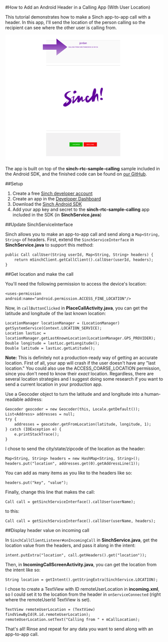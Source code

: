 #How to Add an Android Header in a Calling App (With User Location)

This tutorial demonstrates how to make a Sinch app-to-app call with a header. In this app, I'll send the location of the person calling so the recipient can see where the other user is calling from. 

![screenshot of finished app](images/finished-app.png)

The app is built on top of the **sinch-rtc-sample-calling** sample included in the Android SDK, and the finished code can be found on [our GitHub](https://www.github.com/sinch/android-app-app-calling-headers).

##Setup

1. Create a free [Sinch developer account](https://www.sinch.com/signup)
2. Create an app in the [Developer Dashboard](https://www.sinch.com/dashboard/#/apps)
3. Download the [Sinch Android SDK](https://www.sinch.com/downloads)
4. Add your app key and secret to the **sinch-rtc-sample-calling** app included in the SDK (in **SinchService.java**)

##Update SinchServiceInterface

Sinch allows you to make an app-to-app call and send along a `Map<String, String>` of headers. First, extend the `SinchServiceInterface` in **SinchService.java** to support this method:

    public Call callUser(String userId, Map<String, String> headers) {
        return mSinchClient.getCallClient().callUser(userId, headers);
    }
    
##Get location and make the call

You'll need the following permission to access the device's location:

    <uses-permission android:name="android.permission.ACCESS_FINE_LOCATION"/>
    
Now, in `callButtonClicked` in **PlaceCallActivity.java**, you can get the latitude and longitude of the last known location:

    LocationManager locationManager = (LocationManager) getSystemService(Context.LOCATION_SERVICE);
    Location lastLoc = locationManager.getLastKnownLocation(LocationManager.GPS_PROVIDER);
    Double longitude = lastLoc.getLongitude();
    Double latitude = lastLoc.getLatitude();
    
**Note:** This is definitely not a production-ready way of getting an accurate location. First of all, your app will crash if the user doesn't have any "last location." You could also use the ACCESS_COARSE_LOCATION permission, since you don't need to know their *exact* location. Regardless, there are several location strategies and I suggest doing some research if you want to send a current location in your production app.
    
Use a Geocoder object to turn the latitude and and longitude into a human-readable address:

    Geocoder geocoder = new Geocoder(this, Locale.getDefault());
    List<Address> addresses = null;
    try {
        addresses = geocoder.getFromLocation(latitude, longitude, 1);
    } catch (IOException e) {
        e.printStackTrace();
    }
    
I chose to send the city/state/zipcode of the location as the header:

    Map<String, String> headers = new HashMap<String, String>();
    headers.put("location", addresses.get(0).getAddressLine(1));
    
You can add as many items as you like to the headers like so:

    headers.put("key", "value");
    
Finally, change this line that makes the call:

    Call call = getSinchServiceInterface().callUser(userName);
    
to this:

    Call call = getSinchServiceInterface().callUser(userName, headers);
    
##Display header value on incoming call

In `SinchCallClientListener#onIncomingCall` in **SinchService.java**, get the location value from the headers, and pass it along in the intent:

    intent.putExtra("location", call.getHeaders().get("location"));
    
Then, in **IncomingCallScreenActivity.java**, you can get the location from the intent like so:

    String location = getIntent().getStringExtra(SinchService.LOCATION);
    
I chose to create a TextView with ID remoteUserLocation in **incoming.xml**, so I could set it to the location from the header in `onServiceConnected` (right where the remoteUserId TextView is set).

    TextView remoteUserLocation = (TextView) findViewById(R.id.remoteUserLocation);
    remoteUserLocation.setText("Calling from " + mCallLocation);
    
That's all! Rinse and repeat for any data you want to send along with an app-to-app call.
